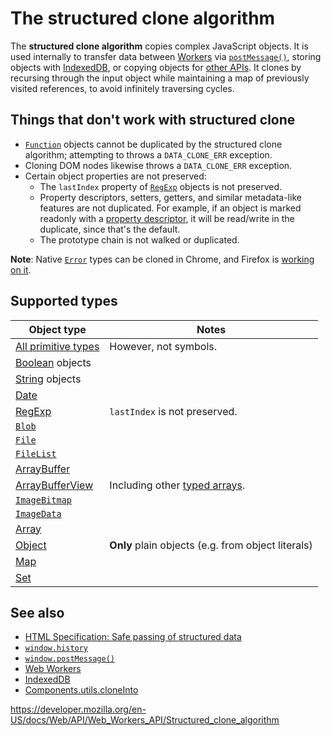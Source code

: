 The structured clone algorithm
==============================

The **structured clone algorithm** copies complex JavaScript objects. It is used internally to transfer data between [Workers](../worker) via [`postMessage()`](../worker/postmessage), storing objects with [IndexedDB](https://developer.mozilla.org/en-US/docs/Glossary/IndexedDB), or copying objects for [other APIs](#see_also). It clones by recursing through the input object while maintaining a map of previously visited references, to avoid infinitely traversing cycles.

Things that don't work with structured clone
--------------------------------------------

-   [`Function`](https://developer.mozilla.org/en-US/docs/Web/JavaScript/Reference/Global_Objects/Function) objects cannot be duplicated by the structured clone algorithm; attempting to throws a `DATA_CLONE_ERR` exception.
-   Cloning DOM nodes likewise throws a `DATA_CLONE_ERR` exception.
-   Certain object properties are not preserved:
    -   The `lastIndex` property of [`RegExp`](https://developer.mozilla.org/en-US/docs/Web/JavaScript/Reference/Global_Objects/RegExp) objects is not preserved.
    -   Property descriptors, setters, getters, and similar metadata-like features are not duplicated. For example, if an object is marked readonly with a [property descriptor](https://developer.mozilla.org/en-US/docs/Web/JavaScript/Reference/Global_Objects/Object/getOwnPropertyDescriptor), it will be read/write in the duplicate, since that's the default.
    -   The prototype chain is not walked or duplicated.

**Note**: Native [`Error`](https://developer.mozilla.org/en-US/docs/Web/JavaScript/Reference/Global_Objects/Error) types can be cloned in Chrome, and Firefox is [working on it](https://bugzilla.mozilla.org/show_bug.cgi?id=1556604).

Supported types
---------------

<table><thead><tr class="header"><th>Object type</th><th>Notes</th></tr></thead><tbody><tr class="odd"><td><a href="https://developer.mozilla.org/en-US/docs/Web/JavaScript/Data_structures#primitive_values">All primitive types</a></td><td>However, not symbols.</td></tr><tr class="even"><td><a href="https://developer.mozilla.org/en-US/docs/Web/JavaScript/Reference/Global_Objects/Boolean">Boolean</a> objects</td><td></td></tr><tr class="odd"><td><a href="https://developer.mozilla.org/en-US/docs/Web/JavaScript/Reference/Global_Objects/String/String">String</a> objects</td><td></td></tr><tr class="even"><td><a href="https://developer.mozilla.org/en-US/docs/Web/JavaScript/Reference/Global_Objects/Date">Date</a></td><td></td></tr><tr class="odd"><td><a href="https://developer.mozilla.org/en-US/docs/Web/JavaScript/Reference/Global_Objects/RegExp">RegExp</a></td><td><code>lastIndex</code> is not preserved.</td></tr><tr class="even"><td><a href="../blob"><code>Blob</code></a></td><td></td></tr><tr class="odd"><td><a href="../file"><code>File</code></a></td><td></td></tr><tr class="even"><td><a href="../filelist"><code>FileList</code></a></td><td></td></tr><tr class="odd"><td><a href="https://developer.mozilla.org/en-US/docs/Web/JavaScript/Reference/Global_Objects/ArrayBuffer">ArrayBuffer</a></td><td></td></tr><tr class="even"><td><a href="../arraybufferview">ArrayBufferView</a></td><td>Including other <a href="https://developer.mozilla.org/en-US/docs/Web/JavaScript/Typed_arrays">typed arrays</a>.</td></tr><tr class="odd"><td><a href="../imagebitmap"><code>ImageBitmap</code></a></td><td></td></tr><tr class="even"><td><a href="../imagedata"><code>ImageData</code></a></td><td></td></tr><tr class="odd"><td><a href="https://developer.mozilla.org/en-US/docs/Web/JavaScript/Reference/Global_Objects/Array">Array</a></td><td></td></tr><tr class="even"><td><a href="https://developer.mozilla.org/en-US/docs/Web/JavaScript/Reference/Global_Objects/Object">Object</a></td><td><strong>Only</strong> plain objects (e.g. from object literals)</td></tr><tr class="odd"><td><a href="https://developer.mozilla.org/en-US/docs/Web/JavaScript/Reference/Global_Objects/Map">Map</a></td><td></td></tr><tr class="even"><td><a href="https://developer.mozilla.org/en-US/docs/Web/JavaScript/Reference/Global_Objects/Set">Set</a></td><td></td></tr></tbody></table>

See also
--------

-   [HTML Specification: Safe passing of structured data](https://www.w3.org/TR/html5/infrastructure.html#safe-passing-of-structured-data)
-   [`window.history`](../window/history)
-   [`window.postMessage()`](../window/postmessage)
-   [Web Workers](../web_workers_api)
-   [IndexedDB](../indexeddb_api)
-   [Components.utils.cloneInto](https://developer.mozilla.org/en-US/docs/Components.utils.cloneInto)

<a href="https://developer.mozilla.org/en-US/docs/Web/API/Web_Workers_API/Structured_clone_algorithm" class="_attribution-link">https://developer.mozilla.org/en-US/docs/Web/API/Web_Workers_API/Structured_clone_algorithm</a>
